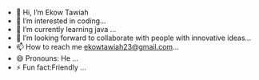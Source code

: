 - 👋 Hi, I’m Ekow Tawiah
- 👀 I’m interested in coding...
- 🌱 I’m currently learning java ...
- 💞️ I’m looking forward to collaborate with people with innovative ideas...
- 📫 How to reach me  ekowtawiah23@gmail.com...
- 😄 Pronouns: He ...
- ⚡ Fun fact:Friendly ...

<!---
ekowtawiah23/ekowtawiah23 is a ✨ special ✨ repository because its `README.md` (this file) appears on your GitHub profile.
You can click the Preview link to take a look at your changes.
--->
